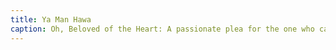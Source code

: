```yaml
---
title: Ya Man Hawa 
caption: Oh, Beloved of the Heart: A passionate plea for the one who captures the soul.
---
```


